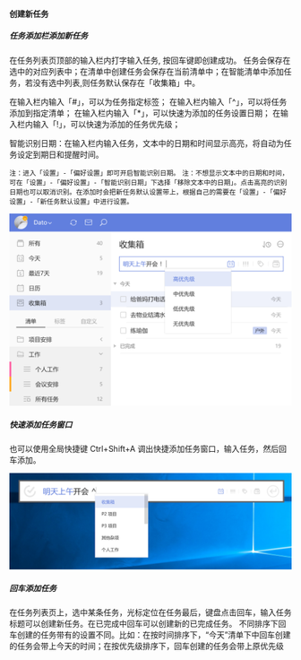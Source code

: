 #### 创建新任务

##### 任务添加栏添加新任务

在任务列表页顶部的输入栏内打字输入任务, 按回车键即创建成功。 任务会保存在选中的对应列表中；在清单中创建任务会保存在当前清单中；在智能清单中添加任务，若没有选中列表,则任务默认保存在「收集箱」中。

在输入栏内输入「#」，可以为任务指定标签； 在输入栏内输入「^」，可以将任务添加到指定清单； 在输入栏内输入「*」，可以快速为添加的任务设置日期； 在输入栏内输入「!」，可以快速为添加的任务优先级；

智能识别日期：在输入栏内输入任务，文本中的日期和时间显示高亮，将自动为任务设定到期日和提醒时间。

`注：进入「设置」-「偏好设置」即可开启智能识别日期。` `注：不想显示文本中的日期和时间，可在「设置」-「偏好设置」-「智能识别日期」下选择「移除文本中的日期」。点击高亮的识别日期也可以取消识别。在添加时会把新任务默认设置带上，根据自己的需要在「设置」-「偏好设置」-「新任务默认设置」中进行设置。`

![wincreatetask1](../../images/Windows/task/pasted%20image%200%2017.png)

##### 快速添加任务窗口

也可以使用全局快捷键 Ctrl+Shift+A 调出快捷添加任务窗口，输入任务，然后回车添加。

![wincreatetask2](../../images/Windows/task/pasted%20image%200.png)

##### 回车添加任务

在任务列表页上，选中某条任务，光标定位在任务最后，键盘点击回车，输入任务标题可以创建新任务。在已完成中回车可以创建新的已完成任务。 不同排序下回车创建的任务带有的设置不同。比如：在按时间排序下，“今天”清单下中回车创建的任务会带上今天的时间；在按优先级排序下，回车创建的任务会带上原优先级

